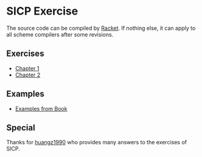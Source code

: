 # SICP Exercise

The source code can be compiled by [Racket](http://www.racket-lang.org/). If nothing else, it can apply to all scheme compilers after some revisions.

## Exercises

- [Chapter 1](/Chapter1)
- [Chapter 2](/Chapter2)

## Examples

- [Examples from Book](/Examples)

## Special

Thanks for [huangz1990](https://github.com/huangz1990/SICP-answers) who provides many answers to the exercises of SICP.
